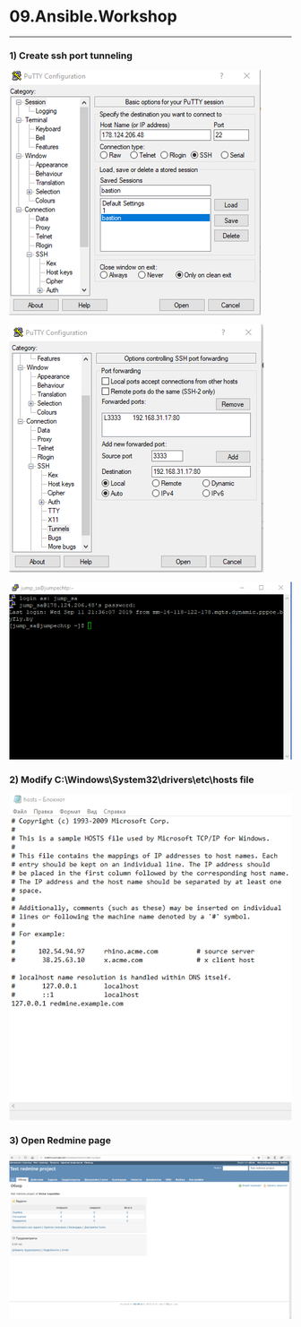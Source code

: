 # 09.Ansible.Workshop
----
### 1) Create ssh port tunneling

![](https://github.com/vlepeshko/test_github/blob/master/putty_tunnels2.png?raw=true)

![](https://github.com/vlepeshko/test_github/blob/master/putty_tunnels1.png?raw=true)

![](https://github.com/vlepeshko/test_github/blob/master/putty_tunnels03.png?raw=true)

### 2) Modify C:\Windows\System32\drivers\etc\hosts file

![](https://github.com/vlepeshko/test_github/blob/master/hosts.png?raw=true)
    
### 3) Open Redmine page
![](https://github.com/vlepeshko/test_github/blob/master/redmine_project.png?raw=true)

